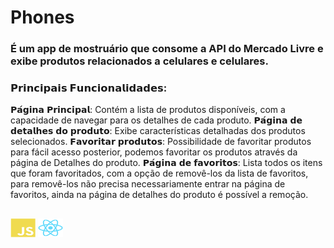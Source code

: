 ﻿# Phones

### É um app de mostruário que consome a API do Mercado Livre e exibe produtos relacionados a celulares e celulares. 

### 𝗣𝗿𝗶𝗻𝗰𝗶𝗽𝗮𝗶𝘀 𝗙𝘂𝗻𝗰𝗶𝗼𝗻𝗮𝗹𝗶𝗱𝗮𝗱𝗲𝘀:
 
𝗣𝗮́𝗴𝗶𝗻𝗮 𝗣𝗿𝗶𝗻𝗰𝗶𝗽𝗮𝗹: Contém a lista de produtos disponíveis, com a capacidade de navegar para os detalhes de cada produto.
𝗣𝗮́𝗴𝗶𝗻𝗮 𝗱𝗲 𝗱𝗲𝘁𝗮𝗹𝗵𝗲𝘀 𝗱𝗼 𝗽𝗿𝗼𝗱𝘂𝘁𝗼: Exibe características detalhadas dos produtos selecionados.
𝗙𝗮𝘃𝗼𝗿𝗶𝘁𝗮𝗿 𝗽𝗿𝗼𝗱𝘂𝘁𝗼𝘀: Possibilidade de favoritar produtos para fácil acesso posterior, podemos favoritar os produtos através da página de Detalhes do produto.
𝗣𝗮́𝗴𝗶𝗻𝗮 𝗱𝗲 𝗳𝗮𝘃𝗼𝗿𝗶𝘁𝗼𝘀: Lista todos os itens que foram favoritados, com a opção de removê-los da lista de favoritos, para removê-los não precisa necessariamente entrar na página de favoritos, ainda na página de detalhes do produto é possível a remoção.


## 
<div>
  <img align="center" alt="Rafa-Js" height="30" width="40" src="https://raw.githubusercontent.com/devicons/devicon/master/icons/javascript/javascript-plain.svg">
  <img align="center" alt="Rafa-React" height="30" width="40" src="https://raw.githubusercontent.com/devicons/devicon/master/icons/react/react-original.svg">
</div>

